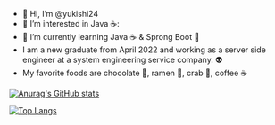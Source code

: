 - 👋 Hi, I’m @yukishi24
- 👀 I’m interested in Java ☕:
- 🌱 I’m currently learning Java ☕ & Sprong Boot 🥗
- I am a new graduate from April 2022 and working as a server side engineer at a system engineering service company. 👽
- My favorite foods are chocolate 🍫, ramen 🍜, crab 🦀, coffee ☕

[![Anurag's GitHub stats](https://github-readme-stats.vercel.app/api?username=yukishi24)](https://github.com/anuraghazra/github-readme-stats)

[![Top Langs](https://github-readme-stats.vercel.app/api/top-langs/?username={yukishi24}
)](https://github.com/anuraghazra/github-readme-stats)
